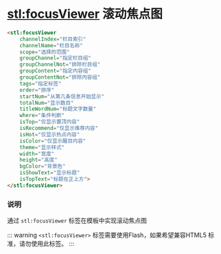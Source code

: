 # <stl:focusViewer> 滚动焦点图

```html
<stl:focusViewer
    channelIndex="栏目索引"
    channelName="栏目名称"
    scope="选择的范围"
    groupChannel="指定栏目组"
    groupChannelNot="排除栏目组"
    groupContent="指定内容组"
    groupContentNot="排除内容组"
    tags="指定标签"
    order="排序"
    startNum="从第几条信息开始显示"
    totalNum="显示数目"
    titleWordNum="标题文字数量"
    where="条件判断"
    isTop="仅显示置顶内容"
    isRecommend="仅显示推荐内容"
    isHot="仅显示热点内容"
    isColor="仅显示醒目内容"
    theme="显示样式"
    width="宽度"
    height="高度"
    bgColor="背景色"
    isShowText="显示标题"
    isTopText="标题在正上方">
</stl:focusViewer>
```

### 说明

通过 `stl:focusViewer` 标签在模板中实现滚动焦点图

::: warning
`<stl:focusViewer>` 标签需要使用Flash，如果希望兼容HTML5 标准，请勿使用此标签。
:::
